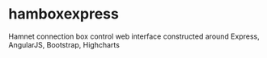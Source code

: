 hamboxexpress
=============

Hamnet connection box control web interface constructed around Express, AngularJS, Bootstrap, Highcharts
